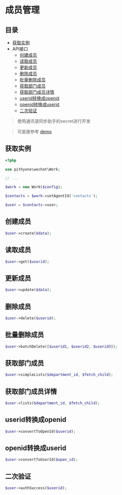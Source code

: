 # 成员管理

## 目录

- [获取实例](#获取实例)
- API接口
    - [创建成员](#创建成员)
    - [读取成员](#读取成员)
    - [更新成员](#更新成员)
    - [删除成员](#删除成员)
    - [批量删除成员](#批量删除成员)
    - [获取部门成员](#获取部门成员)
    - [获取部门成员详情](#获取部门成员详情)
    - [userid转换成openid](#userid转换成openid)
    - [openid转换成userid](#openid转换成userid)
    - [二次验证](#二次验证)
    
> 使用通讯录同步助手的secret进行开发

> 可直接参考 [demo](../examples/user.php)

## 获取实例

```php
<?php

use pithyone\wechat\Work;

// ...

$work = new Work($config);

$contacts = $work->setAgentId('contacts');

$user = $contacts->user;
```

## 创建成员

```php
$user->create($data);
```

## 读取成员

```php
$user->get($userid);
```

## 更新成员

```php
$user->update($data);
```

## 删除成员

```php
$user->delete($userid);
```

## 批量删除成员

```php
$user->batchDelete([$userid1, $userid2, $userid3]);
```

## 获取部门成员

```php
$user->simpleLists($department_id, $fetch_child);
```

## 获取部门成员详情

```php
$user->lists($department_id, $fetch_child);
```

## userid转换成openid

```php
$user->convertToOpenId($userid);
```

## openid转换成userid

```php
$user->convertToUserId($open_id);
```

## 二次验证

```php
$user->authSuccess($userid);
```

